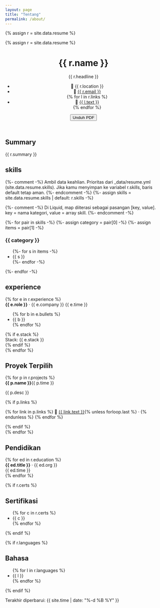 ```yaml
---
layout: page
title: "Tentang"
permalink: /about/
---
```


{% assign r = site.data.resume %}
<link rel="stylesheet" href="{{ '/assets/css/resume.css' | relative_url }}">


{% assign r = site.data.resume %}

<div class="cv">
  <header class="cv__header">
    <h1 class="cv__name">{{ r.name }}</h1>
    <p class="cv__headline">{{ r.headline }}</p>
    <ul class="cv__meta">
      <li>📍 {{ r.location }}</li>
      <li>📧 <a href="mailto:{{ r.email }}">{{ r.email }}</a></li>
      {% for l in r.links %}
        <li>🔗 <a href="{{ l.url }}" rel="me">{{ l.text }}</a></li>
      {% endfor %}
    </ul>
    <button class="cv__print" onclick="window.print()">Unduh PDF</button>
  </header>

  <section class="cv__section">
    <h2>Summary</h2>
    <p>{{ r.summary }}</p>
  </section>

<section class="cv__section">
  <h2>skills</h2>

  {%- comment -%}
  Ambil data keahlian. Prioritas dari _data/resume.yml (site.data.resume.skills).
  Jika kamu menyimpan ke variabel r.skills, baris default tetap aman.
  {%- endcomment -%}
  {%- assign skills = site.data.resume.skills | default: r.skills -%}

  {%- comment -%}
  Di Liquid, map diiterasi sebagai pasangan [key, value].
  key = nama kategori, value = array skill.
  {%- endcomment -%}
  <div class="cv__skills-grid">
    {%- for pair in skills -%}
      {%- assign category = pair[0] -%}
      {%- assign items = pair[1] -%}
      <div class="cv__skill-block">
        <h3 class="cv__skill-cat">
          {{ category }}
        </h3>
        <ul class="cv__tags">
          {%- for s in items -%}
            <li>{{ s }}</li>
          {%- endfor -%}
        </ul>
      </div>
    {%- endfor -%}
  </div>
</section>

  <section class="cv__section">
    <h2>experience</h2>
    {% for e in r.experience %}
    <div class="cv__item">
      <div class="cv__item-head">
        <strong>{{ e.role }}</strong> · {{ e.company }}
        <span class="cv__time">{{ e.time }}</span>
      </div>
      <ul class="cv__bullets">
        {% for b in e.bullets %}<li>{{ b }}</li>{% endfor %}
      </ul>
      {% if e.stack %}<div class="cv__stack">Stack: {{ e.stack }}</div>{% endif %}
    </div>
    {% endfor %}
  </section>

  <section class="cv__section">
    <h2>Proyek Terpilih</h2>
    {% for p in r.projects %}
    <div class="cv__item">
      <div class="cv__item-head">
        <strong>{{ p.name }}</strong><span class="cv__time">{{ p.time }}</span>
      </div>
      <p>{{ p.desc }}</p>
      {% if p.links %}
        <p>
          {% for link in p.links %}
            🔗 <a href="{{ link.url }}">{{ link.text }}</a>{% unless forloop.last %} · {% endunless %}
          {% endfor %}
        </p>
      {% endif %}
    </div>
    {% endfor %}
  </section>

  <section class="cv__section">
    <h2>Pendidikan</h2>
    {% for ed in r.education %}
    <div class="cv__item">
      <div class="cv__item-head"><strong>{{ ed.title }}</strong> · {{ ed.org }}</div>
      <div class="cv__time">{{ ed.time }}</div>
    </div>
    {% endfor %}
  </section>

  {% if r.certs %}
  <section class="cv__section">
    <h2>Sertifikasi</h2>
    <ul>{% for c in r.certs %}<li>{{ c }}</li>{% endfor %}</ul>
  </section>
  {% endif %}

  {% if r.languages %}
  <section class="cv__section">
    <h2>Bahasa</h2>
    <ul class="cv__tags">{% for l in r.languages %}<li>{{ l }}</li>{% endfor %}</ul>
  </section>
  {% endif %}

  <footer class="cv__footer">
    <p>Terakhir diperbarui: {{ site.time | date: "%-d %B %Y" }}</p>
  </footer>
</div>
